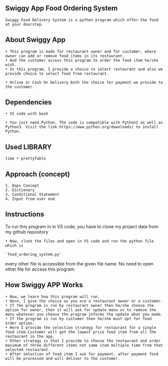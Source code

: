 ## Swiggy App Food Ordering System

    Swiggy Food Delivery System is a python program which offer the food at your doorstep.

## About Swiggy App

    • This program is made for restaurant owner and for customer, where owner can add or remove food items in its restaurant.
    • And the customer access this program to order the food item he/she wish.
    • In this program, I provide a choice to select restaurant and also we provide choice to select food from restaurant.

    • Online or Cash On Delivery both the choice for payment we provide to the customer.

## Dependencies

    • VS code with bash

    • You just need Python. The code is compatible with Python2 as well as Python3. Visit the link https://www.python.org/downloads/ to install Python.

## Used LIBRARY

    time • prettyTable

## Approach (concept)

    1. Oops Concept
    2. Dictionary
    3. Conditional Statement
    4. Input from user end

## Instructions

To run this program in in VS code, you have to clone my project data from my github repository

    • Now, clone the files and open in VS code and run the python file which is

    `food_ordering_system.py`

every other file is accessible from the given file name. No need to open other file for access this program.

## How Swiggy APP Works

    • Now, we learn how this program will run.
    • Here, I give the choice as you are a restaurant owner or a customer.
    • If the program is run by restaurant owner then he/she choose the option for owner, then it will ask for update menu or to remove the menu whatever you choose the program informs the update what you made.
    • If the program is run by customer then he/she must opt for food order option.
    • Here I provide the selection strategy for restaurant for a single food item.Customer will get the lowest price food item from all the restaurant in the app.
    • Other strategy is that I provide to choose the restaurant and order maximum of three different items not same item multiple time from that selected restaurant.
    • After selection of food item I ask for payment, after payment food will be processed and will deliver to the customer.
